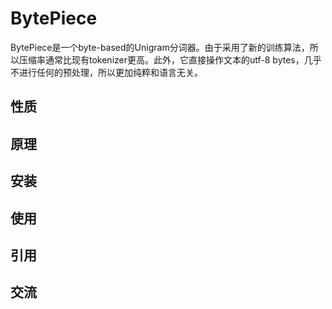 # BytePiece
BytePiece是一个byte-based的Unigram分词器。由于采用了新的训练算法，所以压缩率通常比现有tokenizer更高。此外，它直接操作文本的utf-8 bytes，几乎不进行任何的预处理，所以更加纯粹和语言无关。

## 性质

## 原理

## 安装

## 使用

## 引用

## 交流
